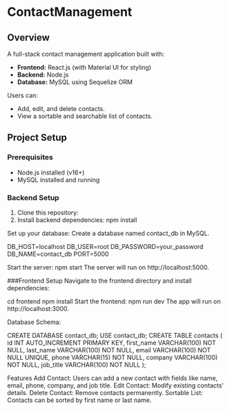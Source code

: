 # ContactManagement

## Overview
A full-stack contact management application built with:
- **Frontend:** React.js (with Material UI for styling)
- **Backend:**  Node.js
- **Database:** MySQL using Sequelize ORM

Users can:
- Add, edit, and delete contacts.
- View a sortable and searchable list of contacts.


## Project Setup

### Prerequisites
- Node.js installed (v16+)
- MySQL installed and running

### Backend Setup
1. Clone this repository:
2. Install backend dependencies:
  npm install

Set up your database:
Create a database named contact_db in MySQL.

DB_HOST=localhost
DB_USER=root
DB_PASSWORD=your_password
DB_NAME=contact_db
PORT=5000

Start the server:
npm start
The server will run on http://localhost:5000.

###Frontend Setup
Navigate to the frontend directory and install dependencies:

cd frontend
npm install
Start the frontend:
npm run dev
The app will run on http://localhost:3000.

Database Schema:

CREATE DATABASE contact_db;
USE contact_db;
CREATE TABLE contacts (
  id INT AUTO_INCREMENT PRIMARY KEY,
  first_name VARCHAR(100) NOT NULL,
  last_name VARCHAR(100) NOT NULL,
  email VARCHAR(100) NOT NULL UNIQUE,
  phone VARCHAR(15) NOT NULL,
  company VARCHAR(100) NOT NULL,
  job_title VARCHAR(100) NOT NULL
);

Features
Add Contact: Users can add a new contact with fields like name, email, phone, company, and job title.
Edit Contact: Modify existing contacts' details.
Delete Contact: Remove contacts permanently.
Sortable List: Contacts can be sorted by first name or last name.
